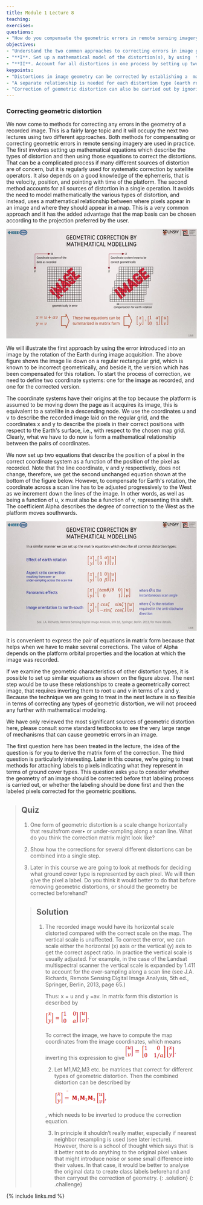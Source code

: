 ```yaml
---
title: Module 1 Lecture 8
teaching: 
exercises:
questions:
- "How do you compensate the geometric errors in remote sensing imagery?"
objectives:
- "Understand the two common approaches to correcting errors in image geometry"
- "**I**. Set up a mathematical model of the distortion(s), by using  the appropriate equations for each of the distortion types treated in the last lecture."
- "**II**. Account for all distortions in one process by setting up two equations that allow the pixels in a distorted image to be relocated spatially so that they appear in their correct positions with respect to a known map base"
keypoints:
- "Distortions in image geometry can be corrected by establishing a  mathematical relationship between the positions of pixels in the recorded (distorted) data and their correct positions relative to the landscape."
- "A separate relationship is needed for each distortion type (earth rotation, panoramic effects, earth curvature) but these corrections can be combined through matrix multiplication to produce  a single correction formula."
- "Correction of geometric distortion can also be carried out by ignoring the precise correction formulae and, instead, setting up a mathematical (polynomial) relationship between the positions of pixels in the recorded image and their (correct) positions on a known map grid."
---
```


### Correcting geometric distortion

We now come to methods for correcting any errors in the geometry of a recorded image. This is a fairly large topic and it will occupy the next two lectures using two different approaches. Both methods for compensating or correcting geometric errors in remote sensing imagery are used in practice. The first involves setting up mathematical equations which describe the types of distortion and then using those equations to correct the distortions. That can be a complicated process if many different sources of distortion are of concern, but it is regularly used for systematic correction by satellite operators. It also depends on a good knowledge of the ephemeris, that is the velocity, position, and pointing with time of the platform. The second method accounts for all sources of distortion in a single operation. It avoids the need to model mathematically the various types of distortion, and instead, uses a mathematical relationship between where pixels appear in an image and where they should appear in a map. This is a very common approach and it has the added advantage that the map basis can be chosen according to the projection preferred by the user. 

![RS05801](..\fig\Lec_8\RS05801.png)



We will illustrate the first approach by using the error introduced into an image by the rotation of the Earth during image acquisition. The above figure shows the image lie down on a regular rectangular grid, which is known to be incorrect geometrically, and beside it, the version which has been compensated for this rotation. To start the process of correction, we need to define two coordinate systems: one for the image as recorded, and one for the corrected version. 



The coordinate systems have their origins at the top because the platform is assumed to be moving down the page as it acquires its image, this is equivalent to a satellite in a descending node. We use the coordinates u and v to describe the recorded image laid on the regular grid, and the coordinates x and y to describe the pixels in their correct positions with respect to the Earth's surface, i.e., with respect to the chosen map grid. Clearly, what we have to do now is form a mathematical relationship between the pairs of coordinates. 

We now set up two equations that describe the position of a pixel in the correct coordinate system as a function of the position of the pixel as recorded. Note that the line coordinate, v and y respectively, does not change, therefore, we get the second unchanged equation shown at the bottom of the figure below. However, to compensate for Earth's rotation, the coordinate across a scan line has to be adjusted progressively to the West as we increment down the lines of the image. In other words, as well as being a function of u, x must also be a function of v, representing this shift. The coefficient Alpha describes the degree of correction to the West as the platform moves southwards. 

![RS06801](..\fig\Lec_8\RS06801.png)

It is convenient to express the pair of equations in matrix form because that helps when we have to make several corrections. The value of Alpha depends on the platform orbital properties and the location at which the image was recorded. 

If we examine the geometric characteristics of other distortion types, it is possible to set up similar equations as shown on the figure above. The next step would be to use these relationships to create a geometrically correct image, that requires inverting them to root u and v in terms of x and y. Because the technique we are going to treat in the next lecture is so flexible in terms of correcting any types of geometric distortion, we will not proceed any further with mathematical modeling. 

We have only reviewed the most significant sources of geometric distortion here, please consult some standard textbooks to see the very large range of mechanisms that can cause geometric errors in an image. 

The first question here has been treated in the lecture, the idea of the question is for you to derive the matrix form of the correction. The third question is particularly interesting. Later in this course, we're going to treat methods for attaching labels to pixels indicating what they represent in terms of ground cover types. This question asks you to consider whether the geometry of an image should be corrected before that labeling process is carried out, or whether the labeling should be done first and then the labeled pixels corrected for the geometric positions. 

> ## Quiz
>
> 1. One form of geometric distortion is a scale change  horizontally that resultsfrom over• or under-sampling along  a scan line.  What do you think the correction matrix might look like?
>
> 2. Show how the corrections for several different distortions can be combined into a single
> step.
>
> 3. Later in this course we are going to look at methods for deciding what ground cover type is represented by each pixel.  We will then give the pixel  a label.  Do you think  it would better to do that before removing geometric distortions, or should the geometry be corrected beforehand?
>
> > ## Solution
> >
> > 1. The recorded image would have its horizontal scale distorted compared with the correct scale on the map.  The vertical scale is unaffected.  To correct the error, we can scale either the horizontal (x) axis or the vertical (y) axis to get the correct aspect ratio.  In practice the vertical scale is usually adjusted.  For example, in the case of the Landsat multispectral scanner the vertical scale is expanded by 1.411 to account for the over-sampling along a scan line (see J.A. Richards, Remote Sensing Digital Image Analysis, 5th ed., Springer, Berlin, 2013, page 65.) 
> >
> >    Thus: x = u and y =av. In matrix form this distortion is described by
> >
> >    ![matrix1](..\fig\Lec_8\Quiz\matrix1.png)
> >
> >    To correct the image, we have to compute the map coordinates from the image coordinates, which means inverting this expression to give![matrix2](..\fig\Lec_8\Quiz\matrix2.png)
> >
> >    2. Let M1,M2,M3 etc. be matrices that correct for different types of geometric 
> >       distortion.  Then the combined distortion can be described by 
> >
> >       ![matrix3](..\fig\Lec_8\Quiz\matrix3.png)
> >
> >    , which needs to be inverted to produce the correction equation. 
> >
> >    3. In principle it shouldn’t really matter, especially if nearest neighbor resampling is used (see later lecture).  However, there is a school of thought which says that is it better not to do anything to the original pixel values that might introduce noise or some small difference into their values.  In that case, it would be better to analyse the original data to create class labels beforehand and then carryout the correction of geometry.
> >       {: .solution}
> >       {: .challenge}



{% include links.md %}

